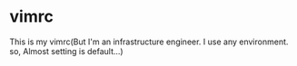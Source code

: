 # vimrc
This is my vimrc(But I'm an infrastructure engineer. I use any environment. so, Almost setting is default...)
